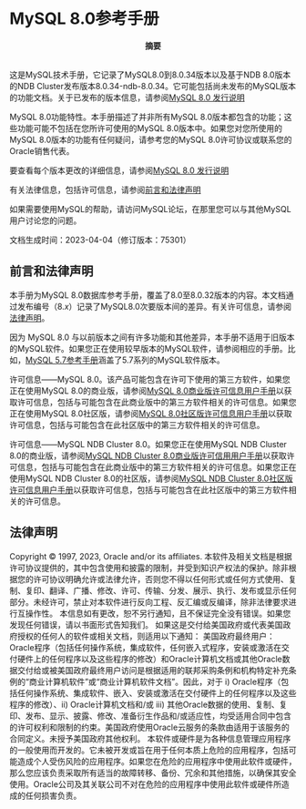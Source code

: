 # MySQL 8.0参考手册

<center>
    <strong>摘要</strong>
</center>
<br/>

这是MySQL技术手册，它记录了MySQL8.0到8.0.34版本以及基于NDB 8.0版本的NDB Cluster发布版本8.0.34-ndb-8.0.34。它可能包括尚未发布的MySQL版本的功能文档。关于已发布的版本信息，请参阅[MySQL 8.0 发行说明](https://dev.mysql.com/doc/relnotes/mysql/8.0/en/)

MySQL 8.0功能特性。本手册描述了并非所有MySQL 8.0版本都包含的功能；这些功能可能不包括在您所许可使用的MySQL 8.0版本中。如果您对您所使用的MySQL 8.0版本的功能有任何疑问，请参考您的MySQL 8.0许可协议或联系您的Oracle销售代表。

要查看每个版本更改的详细信息，请参阅[MySQL 8.0 发行说明](https://dev.mysql.com/doc/relnotes/mysql/8.0/en/)

有关法律信息，包括许可信息，请参阅[前言和法律声明](#前言和法律声明)

如果需要使用MySQL的帮助，请访问MySQL论坛，在那里您可以与其他MySQL用户讨论您的问题。

文档生成时间：2023-04-04（修订版本：75301）

## <span id="PrefaceAndLegalNotices">前言和法律声明</span>
本手册为MySQL 8.0数据库参考手册，覆盖了8.0至8.0.32版本的内容。本文档通过发布编号（8.*x*）记录了MySQL8.0次要版本间的差异。有关许可信息，请参阅[法律声明](#法律声明)。

因为 MySQL 8.0 与以前版本之间有许多功能和其他差异，本手册不适用于旧版本的MySQL软件。如果您正在使用较早版本的MySQL软件，请参阅相应的手册。比如，[MySQL 5.7参考手册](#https://dev.mysql.com/doc/refman/5.7/en/)涵盖了5.7系列的MySQL软件版本。

许可信息——MySQL 8.0。该产品可能包含在许可下使用的第三方软件，如果您正在使用MySQL 8.0的商业版，请参阅[MySQL 8.0商业版许可信息用户手册](https://downloads.mysql.com/docs/licenses/mysqld-8.0-com-en.pdf)以获取许可信息，包括与可能包含在此商业版中的第三方软件相关的许可信息。如果您正在使用MySQL 8.0社区版，请参阅[MySQL 8.0社区版许可信息用户手册](https://downloads.mysql.com/docs/licenses/mysqld-8.0-gpl-en.pdf)以获取许可信息，包括与可能包含在此社区版中的第三方软件相关的许可信息。

许可信息——MySQL NDB Cluster 8.0。如果您正在使用MySQL NDB Cluster 8.0的商业版，请参阅[MySQL NDB Cluster 8.0商业版许可信用用户手册](https://downloads.mysql.com/docs/licenses/cluster-8.0-com-en.pdf)以获取许可信息，包括与可能包含在此商业版中的第三方软件相关的许可信息。如果您正在使用MySQL NDB Cluster 8.0的社区版，请参阅[MySQL NDB Cluster 8.0社区版许可信息用户手册](https://downloads.mysql.com/docs/licenses/cluster-8.0-gpl-en.pdf)以获取许可信息，包括与可能包含在此社区版中的第三方软件相关的许可信息。


## <span id="LegalNotices">法律声明</span>
Copyright © 1997, 2023, Oracle and/or its affiliates.
本软件及相关文档是根据许可协议提供的，其中包含使用和披露的限制，并受到知识产权法的保护。除非根据您的许可协议明确允许或法律允许，否则您不得以任何形式或任何方式使用、复制、复印、翻译、广播、修改、许可、传输、分发、展示、执行、发布或显示任何部分。未经许可，禁止对本软件进行反向工程、反汇编或反编译，除非法律要求进行互操作性。
本信息如有更改，恕不另行通知，且不保证完全没有错误。如果您发现任何错误，请以书面形式告知我们。
如果这是交付给美国政府或代表美国政府授权的任何人的软件或相关文档，则适用以下通知：
美国政府最终用户：Oracle程序（包括任何操作系统，集成软件，任何嵌入式程序，安装或激活在交付硬件上的任何程序以及这些程序的修改）和Oracle计算机文档或其他Oracle数据交付给或被美国政府最终用户访问是根据适用的联邦采购条例和机构特定补充条例的“商业计算机软件”或“商业计算机软件文档”。因此，对于 i) Oracle程序（包括任何操作系统、集成软件、嵌入、安装或激活在交付硬件上的任何程序以及这些程序的修改）、ii) Oracle计算机文档和/或 iii) 其他Oracle数据的使用、复制、复印、发布、显示、披露、修改、准备衍生作品和/或适应性，均受适用合同中包含的许可权利和限制的约束。美国政府使用Oracle云服务的条款由适用于该服务的合同定义。未授予美国政府其他权利。
本软件或硬件是为各种信息管理应用程序的一般使用而开发的。它未被开发或旨在用于任何本质上危险的应用程序，包括可能造成个人受伤风险的应用程序。如果您在危险的应用程序中使用此软件或硬件，那么您应该负责采取所有适当的故障转移、备份、冗余和其他措施，以确保其安全使用。Oracle公司及其关联公司不对在危险的应用程序中使用此软件或硬件所造成的任何损害负责。